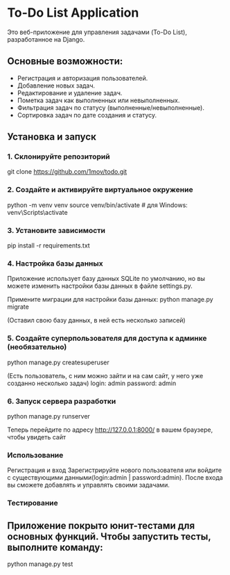 # To-Do List Application

Это веб-приложение для управления задачами (To-Do List), разработанное на Django. 


## Основные возможности:
- Регистрация и авторизация пользователей.
- Добавление новых задач.
- Редактирование и удаление задач.
- Пометка задач как выполненных или невыполненных.
- Фильтрация задач по статусу (выполненные/невыполненные).
- Сортировка задач по дате создания и статусу.


## Установка и запуск

### 1. Склонируйте репозиторий
git clone https://github.com/1mov/todo.git

### 2. Создайте и активируйте виртуальное окружение
python -m venv venv 
source venv/bin/activate  # для Windows: venv\Scripts\activate

### 3. Установите зависимости
pip install -r requirements.txt

### 4. Настройка базы данных
Приложение использует базу данных SQLite по умолчанию, но вы можете изменить настройки базы данных в файле settings.py.

Примените миграции для настройки базы данных:
python manage.py migrate

(Оставил свою базу данных, в ней есть несколько записей)

### 5. Создайте суперпользователя для доступа к админке (необязательно)
python manage.py createsuperuser

(Есть пользователь, с ним можно зайти и на сам сайт, у него уже созданно несколько задач)
login: admin 
password: admin

### 6. Запуск сервера разработки
python manage.py runserver

Теперь перейдите по адресу http://127.0.0.1:8000/ в вашем браузере, чтобы увидеть сайт

### Использование
Регистрация и вход
Зарегистрируйте нового пользователя или войдите с существующими данными(login:admin | password:admin).
После входа вы сможете добавлять и управлять своими задачами.

### Тестирование
## Приложение покрыто юнит-тестами для основных функций. Чтобы запустить тесты, выполните команду:
python manage.py test
